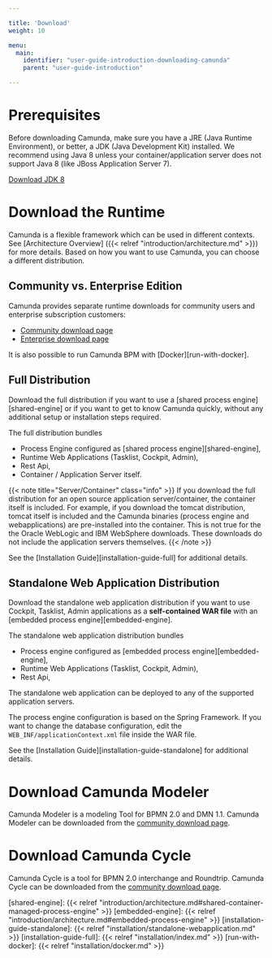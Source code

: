 ```yaml
---

title: 'Download'
weight: 10

menu:
  main:
    identifier: "user-guide-introduction-downloading-camunda"
    parent: "user-guide-introduction"

---
```



# Prerequisites

Before downloading Camunda, make sure you have a JRE (Java Runtime Environment), or better, a JDK
(Java Development Kit) installed. We recommend using Java 8 unless your container/application
server does not support Java 8 (like JBoss Application Server 7).

[Download JDK 8][get-jdk]


# Download the Runtime

Camunda is a flexible framework which can be used in different contexts. See [Architecture Overview]
({{< relref "introduction/architecture.md" >}}) for more details. Based on how you want
to use Camunda, you can choose a different distribution.


## Community vs. Enterprise Edition

Camunda provides separate runtime downloads for community users and enterprise subscription
customers:

* [Community download page][community-download-page]
* [Enterprise download page][enterprise-download-page]

It is also possible to run Camunda BPM with [Docker][run-with-docker].


## Full Distribution

Download the full distribution if you want to use a [shared process engine][shared-engine] or if you
want to get to know Camunda quickly, without any additional setup or installation steps required.

The full distribution bundles

* Process Engine configured as [shared process engine][shared-engine],
* Runtime Web Applications (Tasklist, Cockpit, Admin),
* Rest Api,
* Container / Application Server itself.

{{< note title="Server/Container" class="info" >}}
  If you download the full distribution for an open source application
  server/container, the container itself is included. For example, if you download the tomcat
  distribution, tomcat itself is included and the Camunda binaries (process engine and
  webapplications) are pre-installed into the container. This is not true for the the Oracle WebLogic
  and IBM WebSphere downloads. These downloads do not include the application servers themselves.
{{< /note >}}

See the [Installation Guide][installation-guide-full] for additional details.


## Standalone Web Application Distribution

Download the standalone web application distribution if you want to use Cockpit, Tasklist, Admin
applications as a **self-contained WAR file** with an [embedded process engine][embedded-engine].

The standalone web application distribution bundles

* Process engine configured as [embedded process engine][embedded-engine],
* Runtime Web Applications (Tasklist, Cockpit, Admin),
* Rest Api,

The standalone web application can be deployed to any of the supported application servers.

The process engine configuration is based on the Spring Framework. If you want to change the
database configuration, edit the `WEB_INF/applicationContext.xml` file inside the WAR file.

See the [Installation Guide][installation-guide-standalone] for additional details.


# Download Camunda Modeler

Camunda Modeler is a modeling Tool for BPMN 2.0 and DMN 1.1. Camunda Modeler can be downloaded
from the [community download page][community-download-page].


# Download Camunda Cycle

Camunda Cycle is a tool for BPMN 2.0 interchange and Roundtrip. Camunda Cycle can be downloaded from
the [community download page][community-download-page].


[get-jdk]: http://www.oracle.com/technetwork/java/javase/downloads/jdk8-downloads-2133151.html
[community-download-page]: https://camunda.org/release/camunda-bpm/
[enterprise-download-page]: /enterprise/download
[shared-engine]: {{< relref "introduction/architecture.md#shared-container-managed-process-engine" >}}
[embedded-engine]: {{< relref "introduction/architecture.md#embedded-process-engine" >}}
[installation-guide-standalone]: {{< relref "installation/standalone-webapplication.md" >}}
[installation-guide-full]: {{< relref "installation/index.md" >}}
[run-with-docker]: {{< relref "installation/docker.md" >}}
